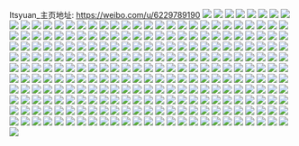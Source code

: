 Itsyuan_主页地址: https://weibo.com/u/6229789190 
![](https://wx4.sinaimg.cn/mw2000/006NByKOgy1h94t1oa32vj32c0340npe.jpg) 
![](https://wx4.sinaimg.cn/mw2000/006NByKOgy1h94t1r5x1rj32c0340qv6.jpg) 
![](https://wx4.sinaimg.cn/mw2000/006NByKOgy1h8xuraakx6j30u014048e.jpg) 
![](https://wx4.sinaimg.cn/mw2000/006NByKOly1h8beciq7prj30u01sywk9.jpg) 
![](https://wx4.sinaimg.cn/mw2000/006NByKOly1h8becupwl7j30u01hcdo6.jpg) 
![](https://wx4.sinaimg.cn/mw2000/006NByKOgy1h66dsvcwgoj30wi1ycnh0.jpg) 
![](https://wx4.sinaimg.cn/mw2000/006NByKOgy1h5w64pvvmgj30u01syn3i.jpg) 
![](https://wx4.sinaimg.cn/mw2000/006NByKOgy1h5v74jyzemj31z40uoab5.jpg) 
![](https://wx4.sinaimg.cn/mw2000/006NByKOgy1h4xohk6gagj31sc2dskjl.jpg) 
![](https://wx4.sinaimg.cn/mw2000/006NByKOgy1h4xohl9iusj31sc2dskjl.jpg) 
![](https://wx4.sinaimg.cn/mw2000/006NByKOgy1h4xohincrsj32c07s04qv.jpg) 
![](https://wx4.sinaimg.cn/mw2000/006NByKOgy1h3kpssxyqcj30u01hc119.jpg) 
![](https://wx4.sinaimg.cn/mw2000/006NByKOgy1h1s3gmxqbyj30u0140grv.jpg) 
![](https://wx4.sinaimg.cn/mw2000/006NByKOgy1h1s3gpmpzij30u01400yr.jpg) 
![](https://wx4.sinaimg.cn/mw2000/006NByKOgy1h1s3f9kbtlj30u01syaf0.jpg) 
![](https://wx4.sinaimg.cn/mw2000/006NByKOly1h0xmgdeezsj30u0140afz.jpg) 
![](https://wx4.sinaimg.cn/mw2000/006NByKOly1h0xmilxpv9j30u0140wjs.jpg) 
![](https://wx4.sinaimg.cn/mw2000/006NByKOly1h0xmgf3c6ij30u0140jys.jpg) 
![](https://wx4.sinaimg.cn/mw2000/006NByKOly1h0xmgegr2lj30u0140494.jpg) 
![](https://wx4.sinaimg.cn/mw2000/006NByKOly1h0xmgconjoj30u014048a.jpg) 
![](https://wx4.sinaimg.cn/mw2000/006NByKOly1h0xldrcz6nj30u0140jwj.jpg) 
![](https://wx4.sinaimg.cn/mw2000/006NByKOly1h0xlds57qfj30u014044g.jpg) 
![](https://wx4.sinaimg.cn/mw2000/006NByKOly1h0xldsybmyj30u0140jys.jpg) 
![](https://wx4.sinaimg.cn/mw2000/006NByKOgy1gzlo8cvk8aj30wi0veqcs.jpg) 
![](https://wx4.sinaimg.cn/mw2000/006NByKOgy1gyxx4f8nzrj32c0340kjm.jpg) 
![](https://wx4.sinaimg.cn/mw2000/006NByKOgy1gyw11w0wsaj33402c0x6p.jpg) 
![](https://wx4.sinaimg.cn/mw2000/006NByKOgy1gyw19aqcigj33402c04qr.jpg) 
![](https://wx4.sinaimg.cn/mw2000/006NByKOgy1gytvz24k9cj316y0u0tdi.jpg) 
![](https://wx4.sinaimg.cn/mw2000/006NByKOgy1gytvz6btrwj31uc1ac7wh.jpg) 
![](https://wx4.sinaimg.cn/mw2000/006NByKOgy1gybgheyt0oj30x11wm7eb.jpg) 
![](https://wx4.sinaimg.cn/mw2000/006NByKOgy1gybghgl91vj32c04o01l0.jpg) 
![](https://wx4.sinaimg.cn/mw2000/006NByKOgy1gybghie2mlj31jk660e83.jpg) 
![](https://wx4.sinaimg.cn/mw2000/006NByKOgy1gybgim9ompj30u03lvdoh.jpg) 
![](https://wx4.sinaimg.cn/mw2000/006NByKOgy1gybgxy4ygej32c0340hdv.jpg) 
![](https://wx4.sinaimg.cn/mw2000/006NByKOgy1gyn0vyaenmj32c0340e85.jpg) 
![](https://wx4.sinaimg.cn/mw2000/006NByKOgy1gxyab7g6yhj31yc0wi7wh.jpg) 
![](https://wx4.sinaimg.cn/mw2000/006NByKOgy1gxxl008nxnj32c0340e82.jpg) 
![](https://wx4.sinaimg.cn/mw2000/006NByKOgy1gxxl00ykamj31c11s2asq.jpg) 
![](https://wx4.sinaimg.cn/mw2000/006NByKOgy1gxxl01g2lbj31az1qn4mv.jpg) 
![](https://wx4.sinaimg.cn/mw2000/006NByKOgy1gxw7pxqqilj30sj1epdr0.jpg) 
![](https://wx4.sinaimg.cn/mw2000/006NByKOgy1gxw7py26qxj317i0oh46v.jpg) 
![](https://wx4.sinaimg.cn/mw2000/006NByKOgy1gxw7pywbv7j30ns16b7cp.jpg) 
![](https://wx4.sinaimg.cn/mw2000/006NByKOly1gxqe0upe3wj31400u0gu4.jpg) 
![](https://wx4.sinaimg.cn/mw2000/006NByKOly1gxqe0u7gfej31hc0u0127.jpg) 
![](https://wx4.sinaimg.cn/mw2000/006NByKOly1gxpat1juljj31400u0wpo.jpg) 
![](https://wx4.sinaimg.cn/mw2000/006NByKOly1gxpat78ydqj31400u07bn.jpg) 
![](https://wx4.sinaimg.cn/mw2000/006NByKOly1gxpatawxajj30u0140jzm.jpg) 
![](https://wx4.sinaimg.cn/mw2000/006NByKOly1gxhrov8hdqj30ct0h3jsj.jpg) 
![](https://wx4.sinaimg.cn/mw2000/006NByKOly1gx5j4vr503j30u01407a4.jpg) 
![](https://wx4.sinaimg.cn/mw2000/006NByKOly1gx5j5c9iljj30u014044g.jpg) 
![](https://wx4.sinaimg.cn/mw2000/006NByKOly1gwvvl0llfcj30u010ugos.jpg) 
![](https://wx4.sinaimg.cn/mw2000/006NByKOly1gwvvik6hlnj30u00jo7dj.jpg) 
![](https://wx4.sinaimg.cn/mw2000/006NByKOly1gwfutqbigqj30u0140agh.jpg) 
![](https://wx4.sinaimg.cn/mw2000/006NByKOly1gw4vblvme4j30u0140gtm.jpg) 
![](https://wx4.sinaimg.cn/mw2000/006NByKOly1gw4vbkzh1vj30u0140115.jpg) 
![](https://wx4.sinaimg.cn/mw2000/006NByKOly1gw2di3eblfj32c0340hdt.jpg) 
![](https://wx4.sinaimg.cn/mw2000/006NByKOly1gw2diabgdoj32c0340kjl.jpg) 
![](https://wx4.sinaimg.cn/mw2000/006NByKOly1gw2dhvynjjj32c0340kjl.jpg) 
![](https://wx4.sinaimg.cn/mw2000/006NByKOly1gvxwidwqu0j31sc2dskhu.jpg) 
![](https://wx4.sinaimg.cn/mw2000/006NByKOly1gvxwic38v7j31sc2dsx6p.jpg) 
![](https://wx4.sinaimg.cn/mw2000/006NByKOly1gvwosgpevdj30n01dsncv.jpg) 
![](https://wx4.sinaimg.cn/mw2000/006NByKOly1gvwp05z7s6j30n01ds0yq.jpg) 
![](https://wx4.sinaimg.cn/mw2000/006NByKOly1gvwosjztvqj30n01dsnfm.jpg) 
![](https://wx4.sinaimg.cn/mw2000/006NByKOly1gvwosisttnj30n01ds7ny.jpg) 
![](https://wx4.sinaimg.cn/mw2000/006NByKOly1gvwosl8nr5j30n01dsqmk.jpg) 
![](https://wx4.sinaimg.cn/mw2000/006NByKOly1gvwp0t7ex1j30n01dstn9.jpg) 
![](https://wx4.sinaimg.cn/mw2000/006NByKOly1gun1zixrtmj60n01dstms02.jpg) 
![](https://wx4.sinaimg.cn/mw2000/006NByKOgy1gtz65o4k73j326o2wwnpd.jpg) 
![](https://wx4.sinaimg.cn/mw2000/006NByKOgy1gtz65qgzwoj32c0340hdu.jpg) 
![](https://wx4.sinaimg.cn/mw2000/006NByKOgy1gtzwhtvy4rj30tu13unbw.jpg) 
![](https://wx4.sinaimg.cn/mw2000/006NByKOgy1gty7l5nik2j32c0340e85.jpg) 
![](https://wx4.sinaimg.cn/mw2000/006NByKOgy1gtz6aw7148j30x11wm7eb.jpg) 
![](https://wx4.sinaimg.cn/mw2000/006NByKOgy1gty7lb3vigj32c0340qv6.jpg) 
![](https://wx4.sinaimg.cn/mw2000/006NByKOgy1gtz652kxuuj32c0340kjn.jpg) 
![](https://wx4.sinaimg.cn/mw2000/006NByKOgy1gtzvyvq0xlj30n01400wu.jpg) 
![](https://wx4.sinaimg.cn/mw2000/006NByKOgy1gtzwanvtahj32c0340b29.jpg) 
![](https://wx4.sinaimg.cn/mw2000/006NByKOgy1gtzuosopjnj32c0340b29.jpg) 
![](https://wx4.sinaimg.cn/mw2000/006NByKOly1gtoonnutfcj32c0340qv6.jpg) 
![](https://wx4.sinaimg.cn/mw2000/006NByKOly1gtoonliz0wj32c02c0hdt.jpg) 
![](https://wx4.sinaimg.cn/mw2000/006NByKOgy1gtj36nbkmyj30mz0zon3k.jpg) 
![](https://wx4.sinaimg.cn/mw2000/006NByKOgy1gtj37s6d4rj31hc0u0ada.jpg) 
![](https://wx4.sinaimg.cn/mw2000/006NByKOgy1gtgsds1ztyj32c0340u0x.jpg) 
![](https://wx4.sinaimg.cn/mw2000/006NByKOgy1gt2134fshqj32c0340x6p.jpg) 
![](https://wx4.sinaimg.cn/mw2000/006NByKOgy1gt213ehtl6j32c0340qv5.jpg) 
![](https://wx4.sinaimg.cn/mw2000/006NByKOgy1gsqcolwh1sj30pg01ijrl.jpg) 
![](https://wx4.sinaimg.cn/mw2000/006NByKOgy1gsp8zx8ow1j30jy0vidku.jpg) 
![](https://wx4.sinaimg.cn/mw2000/006NByKOgy1gsmt9sy78aj36bk47s1l1.jpg) 
![](https://wx4.sinaimg.cn/mw2000/006NByKOgy1gsmt9klmhfj30u00r7whl.jpg) 
![](https://wx4.sinaimg.cn/mw2000/006NByKOgy1gsmt74e2ttj347s5j7npj.jpg) 
![](https://wx4.sinaimg.cn/mw2000/006NByKOgy1gsmt9uvpimj31900u0thm.jpg) 
![](https://wx4.sinaimg.cn/mw2000/006NByKOgy1gsmxhxk9srj30n01dsauo.jpg) 
![](https://wx4.sinaimg.cn/mw2000/006NByKOgy1gsmxhw1uwkj30n01ds1kx.jpg) 
![](https://wx4.sinaimg.cn/mw2000/006NByKOgy1gsmxht37vtj30n01dswzl.jpg) 
![](https://wx4.sinaimg.cn/mw2000/006NByKOgy1gsmj8cvvrkj30n01ds7qa.jpg) 
![](https://wx4.sinaimg.cn/mw2000/006NByKOgy1gsmj8e0o17j30n01dse06.jpg) 
![](https://wx4.sinaimg.cn/mw2000/006NByKOgy1gsmj8bt8byj30n01dsauf.jpg) 
![](https://wx4.sinaimg.cn/mw2000/006NByKOgy1gsmj8f4p44j30n01dsqna.jpg) 
![](https://wx4.sinaimg.cn/mw2000/006NByKOgy1gsmj8gb9xij30n01dskc4.jpg) 
![](https://wx4.sinaimg.cn/mw2000/006NByKOgy1gsmj8hilt7j30n01dsts7.jpg) 
![](https://wx4.sinaimg.cn/mw2000/006NByKOgy1gskd92o5kdj31ds0n0qnd.jpg) 
![](https://wx4.sinaimg.cn/mw2000/006NByKOly8gsi145adqej30bi0owthz.jpg) 
![](https://wx4.sinaimg.cn/mw2000/006NByKOgy1gsfp9z4ixbj32c03407wh.jpg) 
![](https://wx4.sinaimg.cn/mw2000/006NByKOly1gsd8f5lf2wj30n01dsx6s.jpg) 
![](https://wx4.sinaimg.cn/mw2000/006NByKOly1gsd8f8vi4nj30n01dsu10.jpg) 
![](https://wx4.sinaimg.cn/mw2000/006NByKOly1gsd5aaab5rj32c0340u0x.jpg) 
![](https://wx4.sinaimg.cn/mw2000/006NByKOly1gsd5a88xnxj32c0340qv5.jpg) 
![](https://wx4.sinaimg.cn/mw2000/006NByKOly1gsd5a7728aj32c0340kjm.jpg) 
![](https://wx4.sinaimg.cn/mw2000/006NByKOgy1gs9pvbkf1zj32c03407wi.jpg) 
![](https://wx4.sinaimg.cn/mw2000/006NByKOgy1gs9q3249amj31900u00zi.jpg) 
![](https://wx4.sinaimg.cn/mw2000/006NByKOgy1gs45g8a3xgj316y0u0hdw.jpg) 
![](https://wx4.sinaimg.cn/mw2000/006NByKOgy1gs45gb2y5jj616y0u0npg02.jpg) 
![](https://wx4.sinaimg.cn/mw2000/006NByKOgy1gs45g9ohukj316y0u0b2c.jpg) 
![](https://wx4.sinaimg.cn/mw2000/006NByKOgy1gs1u95xmadj30j60eegms.jpg) 
![](https://wx4.sinaimg.cn/mw2000/006NByKOgy1gs1u96hpz1j30j60ee75o.jpg) 
![](https://wx4.sinaimg.cn/mw2000/006NByKOgy1gs0k9qrgxej30u00gue0p.jpg) 
![](https://wx4.sinaimg.cn/mw2000/006NByKOgy1gs0k9r8j37j30f20ga42w.jpg) 
![](https://wx4.sinaimg.cn/mw2000/006NByKOgy1grzh2lxjypj30n01dse81.jpg) 
![](https://wx4.sinaimg.cn/mw2000/006NByKOgy1grzgwaetgmj30n01dskjm.jpg) 
![](https://wx4.sinaimg.cn/mw2000/006NByKOgy1grzepeukdaj30n01ds1ky.jpg) 
![](https://wx4.sinaimg.cn/mw2000/006NByKOgy1grx0sr5xmmj30n01ds1kx.jpg) 
![](https://wx4.sinaimg.cn/mw2000/006NByKOgy1grtu9eznsxj31900u0hdt.jpg) 
![](https://wx4.sinaimg.cn/mw2000/006NByKOgy1grtudhdk9uj32c0340u0y.jpg) 
![](https://wx4.sinaimg.cn/mw2000/006NByKOgy1grsrnirkj1j30x50fhmzk.jpg) 
![](https://wx4.sinaimg.cn/mw2000/006NByKOgy1grpytyjokuj30n00n0wgd.jpg) 
![](https://wx4.sinaimg.cn/mw2000/006NByKOgy1grp6qavc0gj349w2pvhdy.jpg) 
![](https://wx4.sinaimg.cn/mw2000/006NByKOgy1grp6rfhyhfj322o340kjm.jpg) 
![](https://wx4.sinaimg.cn/mw2000/006NByKOgy1grmtj40unij30d90hpdkf.jpg) 
![](https://wx4.sinaimg.cn/mw2000/006NByKOgy1grmtj4ebofj30ce0gjn15.jpg) 
![](https://wx4.sinaimg.cn/mw2000/006NByKOgy1grmtj4rz0wj30dw0ij0xj.jpg) 
![](https://wx4.sinaimg.cn/mw2000/006NByKOgy1grmsy3279uj30n01dskjm.jpg) 
![](https://wx4.sinaimg.cn/mw2000/006NByKOgy1grmsy49v0tj30n01dskjl.jpg) 
![](https://wx4.sinaimg.cn/mw2000/006NByKOgy1grmsxziuq4j30n01dsb2a.jpg) 
![](https://wx4.sinaimg.cn/mw2000/006NByKOgy1grmsyd53crj30n01dsnpe.jpg) 
![](https://wx4.sinaimg.cn/mw2000/006NByKOgy1grmsyaq0e7j30n01dsx6q.jpg) 
![](https://wx4.sinaimg.cn/mw2000/006NByKOgy1grmsy67co2j60n01dshdu02.jpg) 
![](https://wx4.sinaimg.cn/mw2000/006NByKOgy1grmtj57j2oj30an0e7dii.jpg) 
![](https://wx4.sinaimg.cn/mw2000/006NByKOgy1grkkl5p37ej31ds0n0hdw.jpg) 
![](https://wx4.sinaimg.cn/mw2000/006NByKOgy1grkkl9z14bj31ds0n01l0.jpg) 
![](https://wx4.sinaimg.cn/mw2000/006NByKOgy1grkkler1ioj31ds0n07wk.jpg) 
![](https://wx4.sinaimg.cn/mw2000/006NByKOgy1grkkljwlzpj31ds0n04qt.jpg) 
![](https://wx4.sinaimg.cn/mw2000/006NByKOgy1grkklof2lrj31ds0n04qs.jpg) 
![](https://wx4.sinaimg.cn/mw2000/006NByKOly1grgzqyhl8vj32c0340x6p.jpg) 
![](https://wx4.sinaimg.cn/mw2000/006NByKOly1grgzr0vxlbj32c0340b2a.jpg) 
![](https://wx4.sinaimg.cn/mw2000/006NByKOly1grgzr2ii3yj32c0340qv5.jpg) 
![](https://wx4.sinaimg.cn/mw2000/006NByKOly1grgzr4jpq4j32c03407wi.jpg) 
![](https://wx4.sinaimg.cn/mw2000/006NByKOly1grgzr5xpzhj32c0340qv5.jpg) 
![](https://wx4.sinaimg.cn/mw2000/006NByKOly1grgzr7j1ptj32c0340x6p.jpg) 
![](https://wx4.sinaimg.cn/mw2000/006NByKOly1grgzr9jmgnj32c0340b2a.jpg) 
![](https://wx4.sinaimg.cn/mw2000/006NByKOly1grgzrb9ojij32c03407wi.jpg) 
![](https://wx4.sinaimg.cn/mw2000/006NByKOly1grgzrcp860j32c03401ky.jpg) 
![](https://wx4.sinaimg.cn/mw2000/006NByKOly1grgzrerswyj32c03407wi.jpg) 
![](https://wx4.sinaimg.cn/mw2000/006NByKOly1grgzrgsotoj32c03401ky.jpg) 
![](https://wx4.sinaimg.cn/mw2000/006NByKOly1grgzrikjkuj32c03401kx.jpg) 
![](https://wx4.sinaimg.cn/mw2000/006NByKOly1grgzrpx3q9j32c0340e82.jpg) 
![](https://wx4.sinaimg.cn/mw2000/006NByKOly1grgzrrwnq7j32c0340b2a.jpg) 
![](https://wx4.sinaimg.cn/mw2000/006NByKOly1grgzrtsrd8j32c0340u0x.jpg) 
![](https://wx4.sinaimg.cn/mw2000/006NByKOly1grgzrwhijsj32c0340e82.jpg) 
![](https://wx4.sinaimg.cn/mw2000/006NByKOly1grgzryu7j7j32c03401ky.jpg) 
![](https://wx4.sinaimg.cn/mw2000/006NByKOly1grgzs16q0tj32c0340x6p.jpg) 
![](https://wx4.sinaimg.cn/mw2000/006NByKOgy1grgganlvspj30m51fhtl7.jpg) 
![](https://wx4.sinaimg.cn/mw2000/006NByKOgy1grggaoed3rj30qo17jgtl.jpg) 
![](https://wx4.sinaimg.cn/mw2000/006NByKOgy1grfnobephnj32c02c0hdt.jpg) 
![](https://wx4.sinaimg.cn/mw2000/006NByKOgy1grfnoes52qj62c03401l102.jpg) 
![](https://wx4.sinaimg.cn/mw2000/006NByKOgy1grep7habidj30bg0b7n1y.jpg) 
![](https://wx4.sinaimg.cn/mw2000/006NByKOgy1grdnyoydryj31uc1ac1l6.jpg) 
![](https://wx4.sinaimg.cn/mw2000/006NByKOgy1gpxqoeltcpj31ac078wf4.jpg) 
![](https://wx4.sinaimg.cn/mw2000/006NByKOgy1gpvcn2tepoj316y0u01in.jpg) 
![](https://wx4.sinaimg.cn/mw2000/006NByKOgy1gpv82a5e40j31ds0n0qv6.jpg) 
![](https://wx4.sinaimg.cn/mw2000/006NByKOgy1gpv6q3drprj31ds0n0u0y.jpg) 
![](https://wx4.sinaimg.cn/mw2000/006NByKOgy1gpv6py3xt4j31ds0n0e83.jpg) 
![](https://wx4.sinaimg.cn/mw2000/006NByKOgy1gppr1bimnsj319m19m12b.jpg) 
![](https://wx4.sinaimg.cn/mw2000/006NByKOgy1gppr1cuoxnj32c0340b29.jpg) 
![](https://wx4.sinaimg.cn/mw2000/006NByKOgy1gppr1akn31j32c03401kx.jpg) 
![](https://wx4.sinaimg.cn/mw2000/006NByKOgy1gppr1extevj32c0340kg6.jpg) 
![](https://wx4.sinaimg.cn/mw2000/006NByKOgy1gpnxgjtsgyj30n01dsdk1.jpg) 
![](https://wx4.sinaimg.cn/mw2000/006NByKOgy1gphtqgbf80j32c03404qq.jpg) 
![](https://wx4.sinaimg.cn/mw2000/006NByKOly1gp6imrso2xj31ei1ei1kx.jpg) 
![](https://wx4.sinaimg.cn/mw2000/006NByKOly1gp6imty3p3j32c02c0e81.jpg) 
![](https://wx4.sinaimg.cn/mw2000/006NByKOly1gp6imw7yy9j32c02c0wz4.jpg) 
![](https://wx4.sinaimg.cn/mw2000/006NByKOly1gp5n9zi1ikj30n01dsx6p.jpg) 
![](https://wx4.sinaimg.cn/mw2000/006NByKOly1gp5na9eoeoj30n01dse82.jpg) 
![](https://wx4.sinaimg.cn/mw2000/006NByKOly1gp5nahzl3tj30n01dse82.jpg) 
![](https://wx4.sinaimg.cn/mw2000/006NByKOly1gp5jv9ivbvj31sc1schdt.jpg) 
![](https://wx4.sinaimg.cn/mw2000/006NByKOly1gp5jvarurij32c02c0799.jpg) 
![](https://wx4.sinaimg.cn/mw2000/006NByKOly1gp5jvcb4smj31sc1sc7wh.jpg) 
![](https://wx4.sinaimg.cn/mw2000/006NByKOly1go5ey0dlqej32c03407wi.jpg) 
![](https://wx4.sinaimg.cn/mw2000/006NByKOly1go5exbth8vj32c02c01kx.jpg) 
![](https://wx4.sinaimg.cn/mw2000/006NByKOly1go5exf32h9j32c0340qv6.jpg) 
![](https://wx4.sinaimg.cn/mw2000/006NByKOly1gmousb3olbj32io1w07wh.jpg) 
![](https://wx4.sinaimg.cn/mw2000/006NByKOly1gmousc3r6bj31w02ioe25.jpg) 
![](https://wx4.sinaimg.cn/mw2000/006NByKOly1gmhwx0zheij32c0340e81.jpg) 
![](https://wx4.sinaimg.cn/mw2000/006NByKOly1gmhx0eifgdj32c02c01ky.jpg) 
![](https://wx4.sinaimg.cn/mw2000/006NByKOly1gmhx0bdey3j32bb332b2a.jpg) 
![](https://wx4.sinaimg.cn/mw2000/006NByKOly1gmhwwxriv2j32c02c01kx.jpg) 
![](https://wx4.sinaimg.cn/mw2000/006NByKOly1gmhwwviquvj32c0340nhz.jpg) 
![](https://wx4.sinaimg.cn/mw2000/006NByKOly1gmsfgucdhwj319w3xi7wh.jpg) 
![](https://wx4.sinaimg.cn/mw2000/006NByKOly1gjbhju8htnj314t0n07px.jpg) 
![](https://wx4.sinaimg.cn/mw2000/006NByKOly1gjbhjl0d2vj314x0n0qpf.jpg) 
![](https://wx4.sinaimg.cn/mw2000/006NByKOly1gjbhjecnzmj314f0n0ax5.jpg) 
![](https://wx4.sinaimg.cn/mw2000/006NByKOly1gjbhkiplh3j314x0n0kdh.jpg) 
![](https://wx4.sinaimg.cn/mw2000/006NByKOly1gjbhl6iru0j314t0n0hbi.jpg) 
![](https://wx4.sinaimg.cn/mw2000/006NByKOly1gjbhksksl9j314t0n0nk0.jpg) 
![](https://wx4.sinaimg.cn/mw2000/006NByKOly1gjbhkx5o7nj314x0n0tu0.jpg) 
![](https://wx4.sinaimg.cn/mw2000/006NByKOly1gjbhl1j3anj314j0n07se.jpg) 
![](https://wx4.sinaimg.cn/mw2000/006NByKOly1gjbhknjpcpj314x0n0wwr.jpg) 
![](https://wx4.sinaimg.cn/mw2000/006NByKOly1ghrp7flq6gj32c02c0h8t.jpg) 
![](https://wx4.sinaimg.cn/mw2000/006NByKOly1ghrp7jl7inj33402c0b0q.jpg) 
![](https://wx4.sinaimg.cn/mw2000/006NByKOly1ghrp7npr8ej32c03401kx.jpg) 
![](https://wx4.sinaimg.cn/mw2000/006NByKOly1ghrp7abf84j32c02c0tyd.jpg) 
![](https://wx4.sinaimg.cn/mw2000/006NByKOly1ghcwayci9ej30u00u0agp.jpg) 
![](https://wx4.sinaimg.cn/mw2000/006NByKOly1ghrl1cir51j32c02c0x5s.jpg) 
![](https://wx4.sinaimg.cn/mw2000/006NByKOly1ghrl215ek5j32c02c07wh.jpg) 
![](https://wx4.sinaimg.cn/mw2000/006NByKOly1ghrl0yrpd2j32c02c04qp.jpg) 
![](https://wx4.sinaimg.cn/mw2000/006NByKOly1ghrl2gad2nj32c02c0qv6.jpg) 
![](https://wx4.sinaimg.cn/mw2000/006NByKOly1ga5h51c2k7j30ui0uiwlw.jpg) 
![](https://wx4.sinaimg.cn/mw2000/006NByKOly1ga5h514mf1j30ui0uidlc.jpg) 
![](https://wx4.sinaimg.cn/mw2000/006NByKOly1ga5h5h2mctj31400u01ky.jpg) 
![](https://wx4.sinaimg.cn/mw2000/006NByKOly1g52r928bgyj32c02c0b2a.jpg) 
![](https://wx4.sinaimg.cn/mw2000/006NByKOly1g52r93t4vnj32c02c0qv5.jpg) 
![](https://wx4.sinaimg.cn/mw2000/006NByKOly1g08in5seqxj31w02iohdt.jpg) 
![](https://wx4.sinaimg.cn/mw2000/006NByKOly1g08in52rp1j31w02ioe81.jpg) 
![](https://wx4.sinaimg.cn/mw2000/006NByKOly1g08in3yaebj31w02iob29.jpg) 
![](https://wx4.sinaimg.cn/mw2000/006NByKOly1g08in6k4i5j31w02ioe81.jpg) 
![](https://wx4.sinaimg.cn/mw2000/006NByKOly1g08in77xmwj31w02iob29.jpg) 
![](https://wx4.sinaimg.cn/mw2000/006NByKOly1g08in8j8a5j31w02io4qp.jpg) 
![](https://wx4.sinaimg.cn/mw2000/006NByKOly1g08in2jkpwj32io1w0e81.jpg) 
![](https://wx4.sinaimg.cn/mw2000/006NByKOly1fzy3iiv32nj31w01nf4qp.jpg) 
![](https://wx4.sinaimg.cn/mw2000/006NByKOly1fzxop5jspfj31w02iokjl.jpg) 
![](https://wx4.sinaimg.cn/mw2000/006NByKOly1fzxop8rntoj31w02iokjl.jpg) 
![](https://wx4.sinaimg.cn/mw2000/006NByKOly1fzxopbqd89j31w02iou0x.jpg) 
![](https://wx4.sinaimg.cn/mw2000/006NByKOly1fzxope5ifkj31w02iokjl.jpg) 
![](https://wx4.sinaimg.cn/mw2000/006NByKOly1fzxoq0dw3cj31w02ionpd.jpg) 
![](https://wx4.sinaimg.cn/mw2000/006NByKOly1fzvkmiffiaj31f01w0hdw.jpg) 
![](https://wx4.sinaimg.cn/mw2000/006NByKOly1fzvklwxni4j30zk0qonkv.jpg) 
![](https://wx4.sinaimg.cn/mw2000/006NByKOly1fzvkmj2a06j30eh0ehn53.jpg) 
![](https://wx4.sinaimg.cn/mw2000/006NByKOly1fzvf5isjj4j30u01407gz.jpg) 
![](https://wx4.sinaimg.cn/mw2000/006NByKOly1fzvfce3130j30yi096n0s.jpg) 
![](https://wx4.sinaimg.cn/mw2000/006NByKOly1fzvf5ieys2j30u014048t.jpg) 
![](https://wx4.sinaimg.cn/mw2000/006NByKOly1fzvf5gq418j30u01407c9.jpg) 
![](https://wx4.sinaimg.cn/mw2000/006NByKOly1fzvf5hfry1j30u0140tgn.jpg) 
![](https://wx4.sinaimg.cn/mw2000/006NByKOly1fzvfdlnxd1j30u0140n4w.jpg) 
![](https://wx4.sinaimg.cn/mw2000/006NByKOly1fzouplkhkxj32io1w0hdt.jpg) 
![](https://wx4.sinaimg.cn/mw2000/006NByKOly1fzoupo3qw6j31f01w0hdw.jpg) 
![](https://wx4.sinaimg.cn/mw2000/006NByKOly1fypld9n6t5j31w02io4qq.jpg) 
![](https://wx4.sinaimg.cn/mw2000/006NByKOly1fypldbuxdxj31w02iox6p.jpg) 
![](https://wx4.sinaimg.cn/mw2000/006NByKOly1fypldpz2olj30k00h47gn.jpg) 
![](https://wx4.sinaimg.cn/mw2000/006NByKOly1fypld8jregj31w02ioqv5.jpg) 
![](https://wx4.sinaimg.cn/mw2000/006NByKOly1fxzesc2xnhj31w01w04qp.jpg) 
![](https://wx4.sinaimg.cn/mw2000/006NByKOly1fxzesd66gdj31ok1oje81.jpg) 
![](https://wx4.sinaimg.cn/mw2000/006NByKOly1fxzesbfi2wj30yi0n0x5z.jpg) 
![](https://wx4.sinaimg.cn/mw2000/006NByKOly1fwn2uqpgldj31w02io1kx.jpg) 
![](https://wx4.sinaimg.cn/mw2000/006NByKOly1fwn2urc6zvj31w02io4pm.jpg) 
![](https://wx4.sinaimg.cn/mw2000/006NByKOly1fwn2usxaagj31w02io1kx.jpg) 
![](https://wx4.sinaimg.cn/mw2000/006NByKOly1fwn2utnu8bj31w02io1kx.jpg) 
![](https://wx4.sinaimg.cn/mw2000/006NByKOly1fwn2uue55hj31w02io7wh.jpg) 
![](https://wx4.sinaimg.cn/mw2000/006NByKOly1fwn2uv3dknj31w02iohdt.jpg) 
![](https://wx4.sinaimg.cn/mw2000/006NByKOly1fwn2uq401sj31w02io4qp.jpg) 
![](https://wx4.sinaimg.cn/mw2000/006NByKOly1fw6yep1llcj31w02iokjl.jpg) 
![](https://wx4.sinaimg.cn/mw2000/006NByKOly1fw6yewcvquj31w02iox6p.jpg) 
